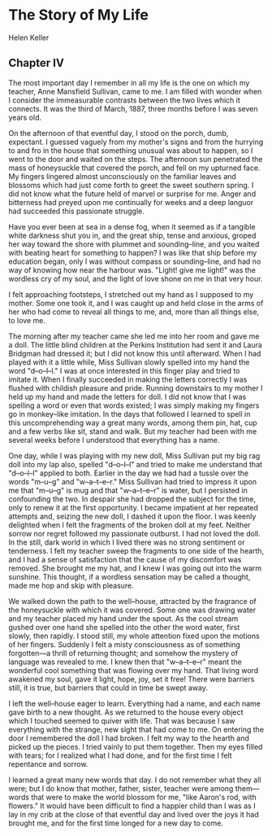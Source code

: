 # The Story of My Life

Helen Keller

## Chapter IV

The most important day I remember in all my life is the one on which my teacher, Anne Mansfield Sullivan, came to me. I am filled with wonder when I consider the immeasurable contrasts between the two lives which it connects. It was the third of March, 1887, three months before I was seven years old.

On the afternoon of that eventful day, I stood on the porch, dumb, expectant. I guessed vaguely from my mother's signs and from the hurrying to and fro in the house that something unusual was about to happen, so I went to the door and waited on the steps. The afternoon sun penetrated the mass of honeysuckle that covered the porch, and fell on my upturned face. My fingers lingered almost unconsciously on the familiar leaves and blossoms which had just come forth to greet the sweet southern spring. I did not know what the future held of marvel or surprise for me. Anger and bitterness had preyed upon me continually for weeks and a deep languor had succeeded this passionate struggle.

Have you ever been at sea in a dense fog, when it seemed as if a tangible white darkness shut you in, and the great ship, tense and anxious, groped her way toward the shore with plummet and sounding–line, and you waited with beating heart for something to happen? I was like that ship before my education began, only I was without compass or sounding–line, and had no way of knowing how near the harbour was. "Light! give me light!" was the wordless cry of my soul, and the light of love shone on me in that very hour.

I felt approaching footsteps, I stretched out my hand as I supposed to my mother. Some one took it, and I was caught up and held close in the arms of her who had come to reveal all things to me, and, more than all things else, to love me.

The morning after my teacher came she led me into her room and gave me a doll. The little blind children at the Perkins Institution had sent it and Laura Bridgman had dressed it; but I did not know this until afterward. When I had played with it a little while, Miss Sullivan slowly spelled into my hand the word "d–o–l–l." I was at once interested in this finger play and tried to imitate it. When I finally succeeded in making the letters correctly I was flushed with childish pleasure and pride. Running downstairs to my mother I held up my hand and made the letters for doll. I did not know that I was spelling a word or even that words existed; I was simply making my fingers go in monkey–like imitation. In the days that followed I learned to spell in this uncomprehending way a great many words, among them pin, hat, cup and a few verbs like sit, stand and walk. But my teacher had been with me several weeks before I understood that everything has a name.

One day, while I was playing with my new doll, Miss Sullivan put my big rag doll into my lap also, spelled "d–o–l–l" and tried to make me understand that "d–o–l–l" applied to both. Earlier in the day we had had a tussle over the words "m–u–g" and "w–a–t–e–r." Miss Sullivan had tried to impress it upon me that "m–u–g" is mug and that "w–a–t–e–r" is water, but I persisted in confounding the two. In despair she had dropped the subject for the time, only to renew it at the first opportunity. I became impatient at her repeated attempts and, seizing the new doll, I dashed it upon the floor. I was keenly delighted when I felt the fragments of the broken doll at my feet. Neither sorrow nor regret followed my passionate outburst. I had not loved the doll. In the still, dark world in which I lived there was no strong sentiment or tenderness. I felt my teacher sweep the fragments to one side of the hearth, and I had a sense of satisfaction that the cause of my discomfort was removed. She brought me my hat, and I knew I was going out into the warm sunshine. This thought, if a wordless sensation may be called a thought, made me hop and skip with pleasure.

We walked down the path to the well–house, attracted by the fragrance of the honeysuckle with which it was covered. Some one was drawing water and my teacher placed my hand under the spout. As the cool stream gushed over one hand she spelled into the other the word water, first slowly, then rapidly. I stood still, my whole attention fixed upon the motions of her fingers. Suddenly I felt a misty consciousness as of something forgotten—a thrill of returning thought; and somehow the mystery of language was revealed to me. I knew then that "w–a–t–e–r" meant the wonderful cool something that was flowing over my hand. That living word awakened my soul, gave it light, hope, joy, set it free! There were barriers still, it is true, but barriers that could in time be swept away.

I left the well–house eager to learn. Everything had a name, and each name gave birth to a new thought. As we returned to the house every object which I touched seemed to quiver with life. That was because I saw everything with the strange, new sight that had come to me. On entering the door I remembered the doll I had broken. I felt my way to the hearth and picked up the pieces. I tried vainly to put them together. Then my eyes filled with tears; for I realized what I had done, and for the first time I felt repentance and sorrow.

I learned a great many new words that day. I do not remember what they all were; but I do know that mother, father, sister, teacher were among them—words that were to make the world blossom for me, "like Aaron's rod, with flowers." It would have been difficult to find a happier child than I was as I lay in my crib at the close of that eventful day and lived over the joys it had brought me, and for the first time longed for a new day to come.
